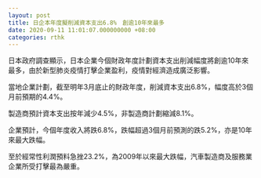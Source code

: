 ```yaml
---
layout: post
title: 日企本年度擬削減資本支出6.8%　創逾10年來最多
date: 2020-09-11 11:01:07.000000000 +08:00
categories: rthk
---
```


日本政府調查顯示，日本企業今個財政年度計劃資本支出削減幅度將創逾10年來最多，由於新型肺炎疫情打擊企業盈利，疫情對經濟造成廣泛影響。

當地企業計劃，截至明年3月底止的財政年度，削減資本支出6.8%，幅度高於3個月前預期的4.4%。

製造商預計資本支出按年減少4.5%，非製造商計劃縮減8.1%。

企業預計，今個年度收入將跌6.8%，跌幅超過3個月前預測的跌5.2%，亦是10年來最大跌幅。

至於經常性利潤預料急挫23.2%，為2009年以來最大跌幅，汽車製造商及服務業企業所受打擊最為嚴重。
